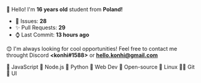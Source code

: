 
👋 Hello! I'm <b>16 years old</b> student from <b>Poland!</b>

- 🔮 Issues: **28**
- ✨ Pull Requests: **29**
- ⌚ Last Commit: **13 hours ago**

😊 I'm always looking for cool opportunities! Feel free to contact me throught Discord <b><konhi#1588></b> or <b>hello.konhi@gmail.com</b>

💛 JavaScript   💚 Node.js   💙 Python   🧡 Web Dev   💖 Open-source   🐧 Linux   🐱‍💻 Git   🎨 UI
